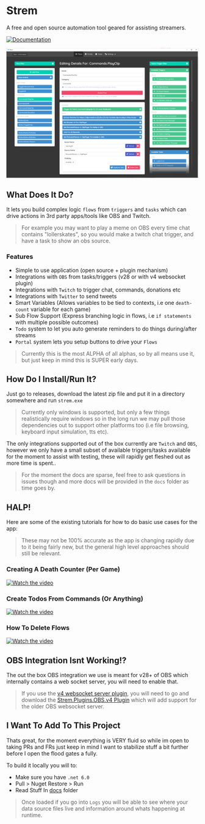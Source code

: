 # Strem
A free and open source automation tool geared for assisting streamers.

[![Documentation][gitbook-image]][gitbook-url]

![strem image](docs/images/strem-v0.5.x.png)

## What Does It Do?

It lets you build complex logic `flows` from `triggers` and `tasks` which can drive actions in 3rd party apps/tools like OBS and Twitch.

> For example you may want to play a meme on OBS every time chat contains "lollerskates", so you would make a twitch chat trigger, and have a task to show an obs source.

### Features
- Simple to use application (open source + plugin mechanism)
- Integrations with `OBS` from tasks/triggers (v28 or with v4 websocket plugin)
- Integrations with `Twitch` to trigger chat, commands, donations etc
- Integrations with `Twitter` to send tweets
- Smart Variables (Allows variables to be tied to contexts, i.e one `death-count` variable for each game)
- Sub Flow Support (Express branching logic in flows, i.e `if statements` with multiple possible outcomes)
- `Todo` system to let you auto generate reminders to do things during/after streams
- `Portal` system lets you setup buttons to drive your `Flows`

> Currently this is the most ALPHA of all alphas, so by all means use it, but just keep in mind this is SUPER early days.

## How Do I Install/Run It?
Just go to releases, download the latest zip file and put it in a directory somewhere and run `strem.exe`

> Currently only windows is supported, but only a few things realistically require windows so in the long run we may pull those dependencies out to support other platforms too (i.e file browsing, keyboard input simulation, tts etc).

The only integrations supported out of the box currently are `Twitch` and `OBS`, however we only have a small subset of available triggers/tasks available for the moment to assist with testing, these will rapidly get fleshed out as more time is spent..

> For the moment the docs are sparse, feel free to ask questions in issues though and more docs will be provided in the `docs` folder as time goes by.

## HALP!

Here are some of the existing tutorials for how to do basic use cases for the app:

> These may not be 100% accurate as the app is changing rapidly due to it being fairly new, but the general high level approaches should still be relevant.

### Creating A Death Counter (Per Game)
[![Watch the video](https://img.youtube.com/vi/Dg-VzJN4Mk4/default.jpg)](https://youtu.be/Dg-VzJN4Mk4)

### Create Todos From Commands (Or Anything)
[![Watch the video](https://img.youtube.com/vi/0XYkXwu0SBk/default.jpg)](https://youtu.be/0XYkXwu0SBk)

### How To Delete Flows
[![Watch the video](https://img.youtube.com/vi/TkI_oELPkys/default.jpg)](https://youtu.be/TkI_oELPkys)

## OBS Integration Isnt Working!?
The out the box OBS integration we use is meant for v28+ of OBS which internally contains a web socket server, you will need to enable that.

> If you use the [v4 websocket server plugin](https://github.com/obsproject/obs-websocket/releases/tag/4.9.1), you will need to go and download the [Strem.Plugins.OBS.v4 Plugin](https://github.com/strem-app/Strem.Plugins.OBS.v4) which will add support for the older OBS websocket server.


## I Want To Add To This Project

Thats great, for the moment everything is VERY fluid so while im open to taking PRs and FRs just keep in mind I want to stabilize stuff a bit further before I open the flood gates a fully.

To build it locally you will to:

- Make sure you have `.net 6.0`
- Pull > Nuget Restore > Run
- Read Stuff In [docs](./docs) folder

> Once loaded if you go into `Logs` you will be able to see where your data source files live and information around whats happening at runtime.


[gitbook-image]: https://img.shields.io/static/v1.svg?label=Documentation&message=Read%20Now&color=Green&style=flat
[gitbook-url]: https://strem.gitbook.io/strem-app/